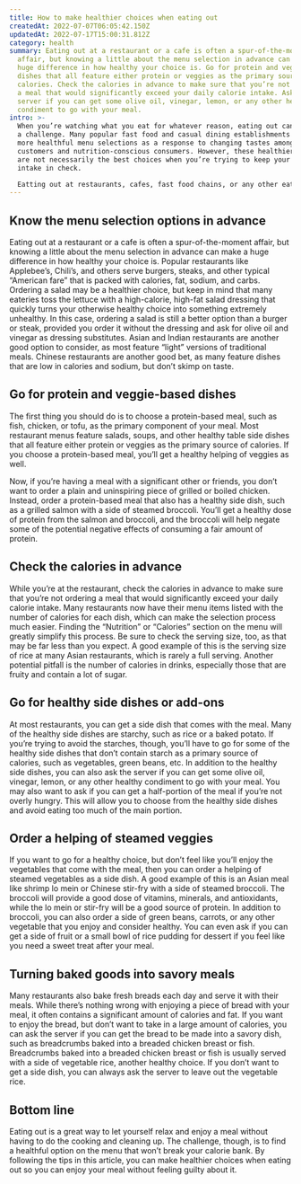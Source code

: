 ```yaml
---
title: How to make healthier choices when eating out
createdAt: 2022-07-07T06:05:42.150Z
updatedAt: 2022-07-17T15:00:31.812Z
category: health
summary: Eating out at a restaurant or a cafe is often a spur-of-the-moment
  affair, but knowing a little about the menu selection in advance can make a
  huge difference in how healthy your choice is. Go for protein and veggie-based
  dishes that all feature either protein or veggies as the primary source of
  calories. Check the calories in advance to make sure that you’re not ordering
  a meal that would significantly exceed your daily calorie intake. Ask the
  server if you can get some olive oil, vinegar, lemon, or any other healthy
  condiment to go with your meal.
intro: >-
  When you’re watching what you eat for whatever reason, eating out can be
  a challenge. Many popular fast food and casual dining establishments now offer
  more healthful menu selections as a response to changing tastes among
  customers and nutrition-conscious consumers. However, these healthier options
  are not necessarily the best choices when you’re trying to keep your calorie
  intake in check.

  Eatting out at restaurants, cafes, fast food chains, or any other eatery requires some advance planning if you want to keep your diet in check. The primary considerations involve choosing places that offer healthy menu offerings as well as ordering smartly once you get there. This article will assist you in making wiser decisions the next time you eat out by identifying the pitfalls of most eating establishments and providing tips on how to navigate them with less of an impact on your waistline.
---
```


## Know the menu selection options in advance

Eating out at a restaurant or a cafe is often a spur-of-the-moment affair, but knowing a little about the menu selection in advance can make a huge difference in how healthy your choice is. Popular restaurants like Applebee’s, Chili’s, and others serve burgers, steaks, and other typical “American fare” that is packed with calories, fat, sodium, and carbs. Ordering a salad may be a healthier choice, but keep in mind that many eateries toss the lettuce with a high-calorie, high-fat salad dressing that quickly turns your otherwise healthy choice into something extremely unhealthy.
In this case, ordering a salad is still a better option than a burger or steak, provided you order it without the dressing and ask for olive oil and vinegar as dressing substitutes. Asian and Indian restaurants are another good option to consider, as most feature “light” versions of traditional meals. Chinese restaurants are another good bet, as many feature dishes that are low in calories and sodium, but don’t skimp on taste.

## Go for protein and veggie-based dishes

The first thing you should do is to choose a protein-based meal, such as fish, chicken, or tofu, as the primary component of your meal. Most restaurant menus feature salads, soups, and other healthy table side dishes that all feature either protein or veggies as the primary source of calories. If you choose a protein-based meal, you’ll get a healthy helping of veggies as well.

Now, if you’re having a meal with a significant other or friends, you don’t want to order a plain and uninspiring piece of grilled or boiled chicken. Instead, order a protein-based meal that also has a healthy side dish, such as a grilled salmon with a side of steamed broccoli. You’ll get a healthy dose of protein from the salmon and broccoli, and the broccoli will help negate some of the potential negative effects of consuming a fair amount of protein.

## Check the calories in advance

While you’re at the restaurant, check the calories in advance to make sure that you’re not ordering a meal that would significantly exceed your daily calorie intake. Many restaurants now have their menu items listed with the number of calories for each dish, which can make the selection process much easier.
Finding the “Nutrition” or “Calories” section on the menu will greatly simplify this process. Be sure to check the serving size, too, as that may be far less than you expect. A good example of this is the serving size of rice at many Asian restaurants, which is rarely a full serving. Another potential pitfall is the number of calories in drinks, especially those that are fruity and contain a lot of sugar.

## Go for healthy side dishes or add-ons

At most restaurants, you can get a side dish that comes with the meal. Many of the healthy side dishes are starchy, such as rice or a baked potato. If you’re trying to avoid the starches, though, you’ll have to go for some of the healthy side dishes that don’t contain starch as a primary source of calories, such as vegetables, green beans, etc.
In addition to the healthy side dishes, you can also ask the server if you can get some olive oil, vinegar, lemon, or any other healthy condiment to go with your meal. You may also want to ask if you can get a half-portion of the meal if you’re not overly hungry. This will allow you to choose from the healthy side dishes and avoid eating too much of the main portion.

## Order a helping of steamed veggies

If you want to go for a healthy choice, but don’t feel like you’ll enjoy the vegetables that come with the meal, then you can order a helping of steamed vegetables as a side dish. A good example of this is an Asian meal like shrimp lo mein or Chinese stir-fry with a side of steamed broccoli. The broccoli will provide a good dose of vitamins, minerals, and antioxidants, while the lo mein or stir-fry will be a good source of protein.
In addition to broccoli, you can also order a side of green beans, carrots, or any other vegetable that you enjoy and consider healthy. You can even ask if you can get a side of fruit or a small bowl of rice pudding for dessert if you feel like you need a sweet treat after your meal.

## Turning baked goods into savory meals

Many restaurants also bake fresh breads each day and serve it with their meals. While there’s nothing wrong with enjoying a piece of bread with your meal, it often contains a significant amount of calories and fat. If you want to enjoy the bread, but don’t want to take in a large amount of calories, you can ask the server if you can get the bread to be made into a savory dish, such as breadcrumbs baked into a breaded chicken breast or fish.
Breadcrumbs baked into a breaded chicken breast or fish is usually served with a side of vegetable rice, another healthy choice. If you don’t want to get a side dish, you can always ask the server to leave out the vegetable rice.

## Bottom line

Eating out is a great way to let yourself relax and enjoy a meal without having to do the cooking and cleaning up. The challenge, though, is to find a healthful option on the menu that won’t break your calorie bank. By following the tips in this article, you can make healthier choices when eating out so you can enjoy your meal without feeling guilty about it.
